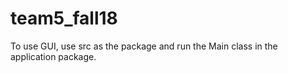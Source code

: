 # team5_fall18
To use GUI, use src as the package and run the Main class in the application package. 
